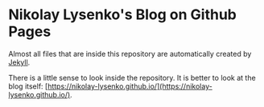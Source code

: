 # Nikolay Lysenko's Blog on Github Pages

Almost all files that are inside this repository are automatically created by [Jekyll](https://jekyllrb.com/).

There is a little sense to look inside the repository. It is better to look at the blog itself: [https://nikolay-lysenko.github.io/](https://nikolay-lysenko.github.io/).

